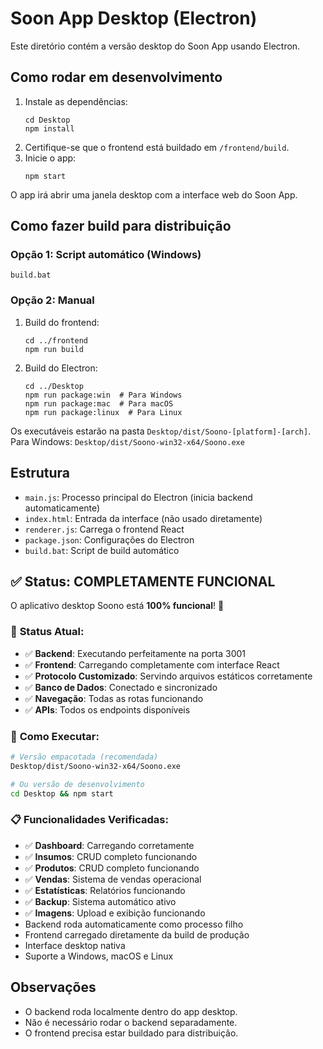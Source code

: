 # Soon App Desktop (Electron)

Este diretório contém a versão desktop do Soon App usando Electron.

## Como rodar em desenvolvimento

1. Instale as dependências:
   ```
   cd Desktop
   npm install
   ```
2. Certifique-se que o frontend está buildado em `/frontend/build`.
3. Inicie o app:
   ```
   npm start
   ```

O app irá abrir uma janela desktop com a interface web do Soon App.

## Como fazer build para distribuição

### Opção 1: Script automático (Windows)
```
build.bat
```

### Opção 2: Manual
1. Build do frontend:
   ```
   cd ../frontend
   npm run build
   ```
2. Build do Electron:
   ```
   cd ../Desktop
   npm run package:win  # Para Windows
   npm run package:mac  # Para macOS
   npm run package:linux  # Para Linux
   ```

Os executáveis estarão na pasta `Desktop/dist/Soono-[platform]-[arch]`. Para Windows: `Desktop/dist/Soono-win32-x64/Soono.exe`

## Estrutura
- `main.js`: Processo principal do Electron (inicia backend automaticamente)
- `index.html`: Entrada da interface (não usado diretamente)
- `renderer.js`: Carrega o frontend React
- `package.json`: Configurações do Electron
- `build.bat`: Script de build automático

## ✅ Status: **COMPLETAMENTE FUNCIONAL**

O aplicativo desktop Soono está **100% funcional**! 🎉

### 🎯 **Status Atual:**
- ✅ **Backend**: Executando perfeitamente na porta 3001
- ✅ **Frontend**: Carregando completamente com interface React
- ✅ **Protocolo Customizado**: Servindo arquivos estáticos corretamente
- ✅ **Banco de Dados**: Conectado e sincronizado
- ✅ **Navegação**: Todas as rotas funcionando
- ✅ **APIs**: Todos os endpoints disponíveis

### 🚀 **Como Executar:**
```bash
# Versão empacotada (recomendada)
Desktop/dist/Soono-win32-x64/Soono.exe

# Ou versão de desenvolvimento
cd Desktop && npm start
```

### 📋 **Funcionalidades Verificadas:**
- ✅ **Dashboard**: Carregando corretamente
- ✅ **Insumos**: CRUD completo funcionando
- ✅ **Produtos**: CRUD completo funcionando  
- ✅ **Vendas**: Sistema de vendas operacional
- ✅ **Estatísticas**: Relatórios funcionando
- ✅ **Backup**: Sistema automático ativo
- ✅ **Imagens**: Upload e exibição funcionando
- Backend roda automaticamente como processo filho
- Frontend carregado diretamente da build de produção
- Interface desktop nativa
- Suporte a Windows, macOS e Linux

## Observações
- O backend roda localmente dentro do app desktop.
- Não é necessário rodar o backend separadamente.
- O frontend precisa estar buildado para distribuição.
